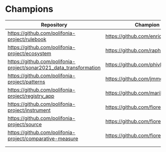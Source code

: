 # Champions

| Repository                                                                        | Champion                                                       |
| --------------------------------------------------------------------------------- | -------------------------------------------------------------- |
| https://github.com/polifonia-project/rulebook                                     | https://github.com/enridaga                                    |
| https://github.com/polifonia-project/ecosystem                                    | https://github.com/raphaelfournier                             |
| https://github.com/polifonia-project/sonar2021_data_transformation                | https://github.com/phivk                                       |
| https://github.com/polifonia-project/patterns                                     | https://github.com/jmmcd                                       |
| https://github.com/polifonia-project/registry_app                                 | https://github.com/marilenadaquino                             |
| https://github.com/polifonia-project/instrument                                   | https://github.com/fiorelaciroku                               |
| https://github.com/polifonia-project/source                                       | https://github.com/fiorelaciroku                               |
| https://github.com/polifonia-project/comparative-measure                          | https://github.com/fiorelaciroku                               |
|                                                                                   |                                                                |
|                                                                                   |                                                                |

